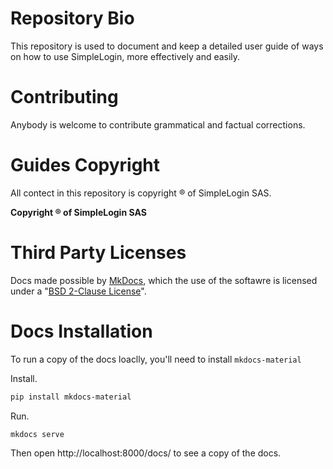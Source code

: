 # Repository Bio
This repository is used to document and keep a detailed user guide of ways on how to use SimpleLogin, more effectively and easily.

# Contributing
Anybody is welcome to contribute grammatical and factual corrections. 

# Guides Copyright 
All contect in this repository is copyright ® of SimpleLogin SAS.

**Copyright ® of SimpleLogin SAS**

# Third Party Licenses
Docs made possible by [MkDocs](https://www.mkdocs.org), which the use of the softawre is licensed under a "[BSD 2-Clause License](https://github.com/mkdocs/mkdocs/blob/master/LICENSE)".

# Docs Installation

To run a copy of the docs loaclly, you'll need to install `mkdocs-material`

Install.

```bash
pip install mkdocs-material
```

Run.

```bash
mkdocs serve
```

Then open http://localhost:8000/docs/ to see a copy of the docs.
